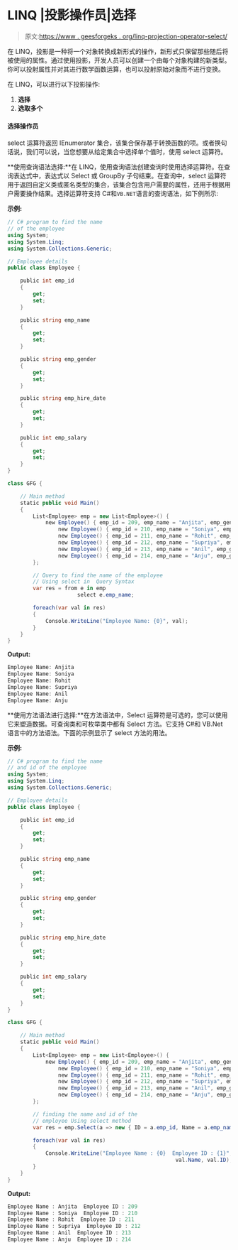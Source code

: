 # LINQ |投影操作员|选择

> 原文:[https://www . geesforgeks . org/linq-projection-operator-select/](https://www.geeksforgeeks.org/linq-projection-operator-select/)

在 LINQ，投影是一种将一个对象转换成新形式的操作，新形式只保留那些随后将被使用的属性。通过使用投影，开发人员可以创建一个由每个对象构建的新类型。你可以投射属性并对其进行数学函数运算，也可以投射原始对象而不进行变换。

在 LINQ，可以进行以下投影操作:

1.  **选择**
2.  **选取多个**

#### 选择操作员

select 运算符返回 IEnumerator 集合，该集合保存基于转换函数的项。或者换句话说，我们可以说，当您想要从给定集合中选择单个值时，使用 select 运算符。

**使用查询语法选择:**在 LINQ，使用查询语法创建查询时使用选择运算符。在查询表达式中，表达式以 Select 或 GroupBy 子句结束。在查询中，select 运算符用于返回自定义类或匿名类型的集合，该集合包含用户需要的属性，还用于根据用户需要操作结果。选择运算符支持 C#和`VB.NET`语言的查询语法，如下例所示:

**示例:**

```cs
// C# program to find the name 
// of the employee
using System;
using System.Linq;
using System.Collections.Generic;

// Employee details
public class Employee {

    public int emp_id
    {
        get;
        set;
    }

    public string emp_name
    {
        get;
        set;
    }

    public string emp_gender
    {
        get;
        set;
    }

    public string emp_hire_date
    {
        get;
        set;
    }

    public int emp_salary
    {
        get;
        set;
    }
}

class GFG {

    // Main method
    static public void Main()
    {
        List<Employee> emp = new List<Employee>() {
            new Employee() { emp_id = 209, emp_name = "Anjita", emp_gender = "Female", emp_hire_date = "12/3/2017", emp_salary = 20000 },
                new Employee() { emp_id = 210, emp_name = "Soniya", emp_gender = "Female", emp_hire_date = "22/4/2018", emp_salary = 30000 },
                new Employee() { emp_id = 211, emp_name = "Rohit", emp_gender = "Male", emp_hire_date = "3/5/2016", emp_salary = 40000 },
                new Employee() { emp_id = 212, emp_name = "Supriya", emp_gender = "Female", emp_hire_date = "4/8/2017", emp_salary = 40000 },
                new Employee() { emp_id = 213, emp_name = "Anil", emp_gender = "Male", emp_hire_date = "12/1/2016", emp_salary = 40000 },
                new Employee() { emp_id = 214, emp_name = "Anju", emp_gender = "Female", emp_hire_date = "17/6/2015", emp_salary = 50000 },
        };

        // Query to find the name of the employee
        // Using select in  Query Syntax
        var res = from e in emp
                      select e.emp_name;

        foreach(var val in res)
        {
            Console.WriteLine("Employee Name: {0}", val);
        }
    }
}
```

**Output:**

```cs
Employee Name: Anjita
Employee Name: Soniya
Employee Name: Rohit
Employee Name: Supriya
Employee Name: Anil
Employee Name: Anju

```

**使用方法语法进行选择:**在方法语法中，Select 运算符是可选的，您可以使用它来塑造数据。可查询类和可枚举类中都有 Select 方法。它支持 C#和 VB.Net 语言中的方法语法。下面的示例显示了 select 方法的用法。

**示例:**

```cs
// C# program to find the name 
// and id of the employee
using System;
using System.Linq;
using System.Collections.Generic;

// Employee details
public class Employee {

    public int emp_id
    {
        get;
        set;
    }

    public string emp_name
    {
        get;
        set;
    }

    public string emp_gender
    {
        get;
        set;
    }

    public string emp_hire_date
    {
        get;
        set;
    }

    public int emp_salary
    {
        get;
        set;
    }
}

class GFG {

    // Main method
    static public void Main()
    {
        List<Employee> emp = new List<Employee>() {
            new Employee() { emp_id = 209, emp_name = "Anjita", emp_gender = "Female", emp_hire_date = "12/3/2017", emp_salary = 20000 },
                new Employee() { emp_id = 210, emp_name = "Soniya", emp_gender = "Female", emp_hire_date = "22/4/2018", emp_salary = 30000 },
                new Employee() { emp_id = 211, emp_name = "Rohit", emp_gender = "Male", emp_hire_date = "3/5/2016", emp_salary = 40000 },
                new Employee() { emp_id = 212, emp_name = "Supriya", emp_gender = "Female", emp_hire_date = "4/8/2017", emp_salary = 40000 },
                new Employee() { emp_id = 213, emp_name = "Anil", emp_gender = "Male", emp_hire_date = "12/1/2016", emp_salary = 40000 },
                new Employee() { emp_id = 214, emp_name = "Anju", emp_gender = "Female", emp_hire_date = "17/6/2015", emp_salary = 50000 },
        };

        // finding the name and id of the 
        // employee Using select method
        var res = emp.Select(a => new { ID = a.emp_id, Name = a.emp_name });

        foreach(var val in res)
        {
            Console.WriteLine("Employee Name : {0}  Employee ID : {1}",
                                                     val.Name, val.ID);
        }
    }
}
```

**Output:**

```cs
Employee Name : Anjita  Employee ID : 209
Employee Name : Soniya  Employee ID : 210
Employee Name : Rohit  Employee ID : 211
Employee Name : Supriya  Employee ID : 212
Employee Name : Anil  Employee ID : 213
Employee Name : Anju  Employee ID : 214

```
